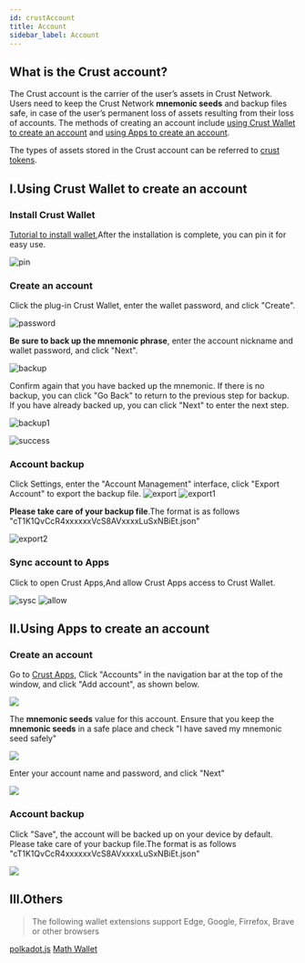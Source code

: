 ```yaml
---
id: crustAccount
title: Account
sidebar_label: Account
---
```


## What is the Crust account?

The Crust account is the carrier of the user’s assets in Crust Network. Users need to keep the Crust Network **mnemonic seeds** and backup files safe, in case of the user’s permanent loss of assets resulting from their loss of accounts. The methods of creating an account include [using Crust Wallet to create an account](#iusing-crust-wallet-to-create-an-accout) and [using Apps to create an account](#iiusing-apps-to-create-an-accout).

The types of assets stored in the Crust account can be referred to [crust tokens](crust-tokens.md).

## I.Using Crust Wallet to create an account

### Install Crust Wallet

[Tutorial to install wallet](crustWallet.md),After the installation is complete, you can pin it for easy use.

![pin](assets/wallet/pin.png)

### Create an account

Click the plug-in Crust Wallet, enter the wallet password, and click "Create".

![password](assets/wallet/password.png)

**Be sure to back up the mnemonic phrase**, enter the account nickname and wallet password, and click "Next".

![backup](assets/wallet/backupen.jpg)

Confirm again that you have backed up the mnemonic. If there is no backup, you can click "Go Back" to return to the previous step for backup. If you have already backed up, you can click "Next" to enter the next step.

![backup1](assets/wallet/backup1.png)

![success](assets/wallet/success.png)

### Account backup

Click Settings, enter the "Account Management" interface, click "Export Account" to export the backup file.
![export](assets/wallet/export.png)
![export1](assets/wallet/export1.png)

**Please take care of your backup file**.The format is as follows "cT1K1QvCcR4xxxxxxVcS8AVxxxxLuSxNBiEt.json"

![export2](assets/wallet/export2.png)

### Sync account to Apps

Click to open Crust Apps,And allow Crust Apps access to Crust Wallet.

![sysc](assets/wallet/sysc.png)
![allow](assets/wallet/allow.png)

## II.Using Apps to create an account

### Create an account

Go to [Crust Apps](https://apps.crust.network), Click "Accounts" in the navigation bar at the top of the window, and click "Add account", as shown below.

![](assets/account/3.1.1.png)

The **mnemonic seeds** value for this account. Ensure that you keep the **mnemonic seeds** in a safe place and check "I have saved my mnemonic seed safely"

![](assets/account/3.2.1.1.png)

Enter your account name and password, and click "Next"

![](assets/account/3.2.1.2.png)

### Account backup
Click "Save", the account will be backed up on your device by default. Please take care of your backup file.The format is as follows "cT1K1QvCcR4xxxxxxVcS8AVxxxxLuSxNBiEt.json"

![](assets/account/3.2.1.3.png)

## III.Others

> The following wallet extensions support Edge, Google, Firrefox, Brave or other browsers

[polkadot.js](https://polkadot.js.org/extension/)
[Math Wallet](https://mathwallet.org/en-us/#extension)


